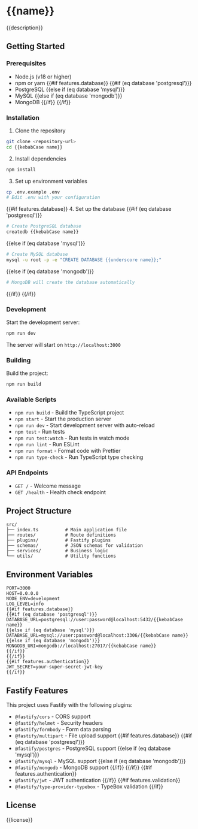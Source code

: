 # {{name}}

{{description}}

## Getting Started

### Prerequisites

- Node.js (v18 or higher)
- npm or yarn
{{#if features.database}}
{{#if (eq database 'postgresql')}}
- PostgreSQL
{{else if (eq database 'mysql')}}
- MySQL
{{else if (eq database 'mongodb')}}
- MongoDB
{{/if}}
{{/if}}

### Installation

1. Clone the repository
```bash
git clone <repository-url>
cd {{kebabCase name}}
```

2. Install dependencies
```bash
npm install
```

3. Set up environment variables
```bash
cp .env.example .env
# Edit .env with your configuration
```

{{#if features.database}}
4. Set up the database
{{#if (eq database 'postgresql')}}
```bash
# Create PostgreSQL database
createdb {{kebabCase name}}
```
{{else if (eq database 'mysql')}}
```bash
# Create MySQL database
mysql -u root -p -e "CREATE DATABASE {{underscore name}};"
```
{{else if (eq database 'mongodb')}}
```bash
# MongoDB will create the database automatically
```
{{/if}}
{{/if}}

### Development

Start the development server:
```bash
npm run dev
```

The server will start on `http://localhost:3000`

### Building

Build the project:
```bash
npm run build
```

### Available Scripts

- `npm run build` - Build the TypeScript project
- `npm start` - Start the production server
- `npm run dev` - Start development server with auto-reload
- `npm test` - Run tests
- `npm run test:watch` - Run tests in watch mode
- `npm run lint` - Run ESLint
- `npm run format` - Format code with Prettier
- `npm run type-check` - Run TypeScript type checking

### API Endpoints

- `GET /` - Welcome message
- `GET /health` - Health check endpoint

## Project Structure

```
src/
├── index.ts          # Main application file
├── routes/           # Route definitions
├── plugins/          # Fastify plugins
├── schemas/          # JSON schemas for validation
├── services/         # Business logic
└── utils/            # Utility functions
```

## Environment Variables

```env
PORT=3000
HOST=0.0.0.0
NODE_ENV=development
LOG_LEVEL=info
{{#if features.database}}
{{#if (eq database 'postgresql')}}
DATABASE_URL=postgresql://user:password@localhost:5432/{{kebabCase name}}
{{else if (eq database 'mysql')}}
DATABASE_URL=mysql://user:password@localhost:3306/{{kebabCase name}}
{{else if (eq database 'mongodb')}}
MONGODB_URI=mongodb://localhost:27017/{{kebabCase name}}
{{/if}}
{{/if}}
{{#if features.authentication}}
JWT_SECRET=your-super-secret-jwt-key
{{/if}}
```

## Fastify Features

This project uses Fastify with the following plugins:
- `@fastify/cors` - CORS support
- `@fastify/helmet` - Security headers
- `@fastify/formbody` - Form data parsing
- `@fastify/multipart` - File upload support
{{#if features.database}}
{{#if (eq database 'postgresql')}}
- `@fastify/postgres` - PostgreSQL support
{{else if (eq database 'mysql')}}
- `@fastify/mysql` - MySQL support
{{else if (eq database 'mongodb')}}
- `@fastify/mongodb` - MongoDB support
{{/if}}
{{/if}}
{{#if features.authentication}}
- `@fastify/jwt` - JWT authentication
{{/if}}
{{#if features.validation}}
- `@fastify/type-provider-typebox` - TypeBox validation
{{/if}}

## License

{{license}}
